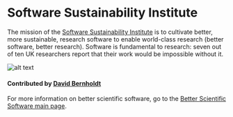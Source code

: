 # Software Sustainability Institute

The mission of the [Software Sustainability Institute](https://www.software.ac.uk/) is to cultivate better, more sustainable, research software to enable world-class research (better software, better research). Software is fundamental to research: seven out of ten UK researchers report that their work would be impossible without it.

![alt text](https://www.software.ac.uk/themes/ssi/ssi_logo_with_name-small2.png "SSI Logo")

#### Contributed by [David Bernholdt](http://github.com/bernhold)

For more information on better scientific software, go to the [Better Scientific Software main page](http://betterscientificsoftware.info).

<!---
Publish: yes
Categories: Collaboration
Topics: Projects and organizations
Tags: organization, project
Level: 2
Prerequisites: defaults
Aggregate: none
--->

